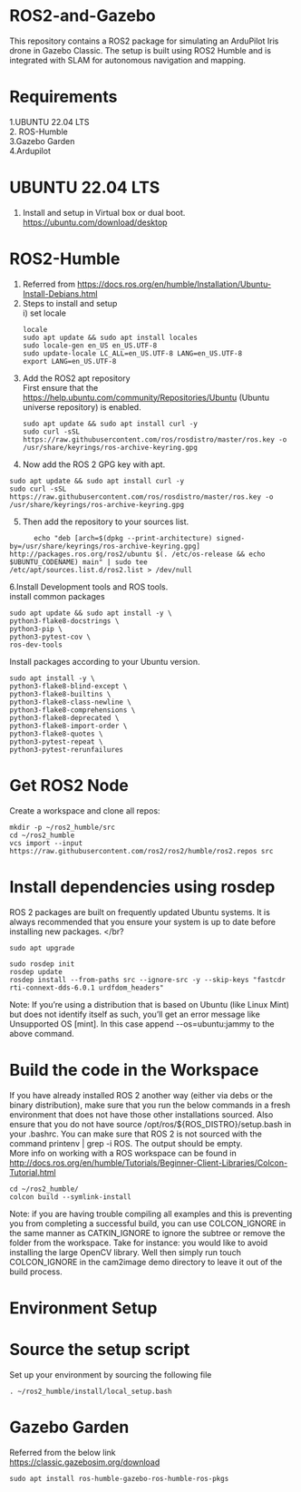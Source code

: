 # ROS2-and-Gazebo
This repository contains a ROS2 package for simulating an ArduPilot Iris drone in Gazebo Classic. The setup is built using ROS2 Humble and is integrated with SLAM for autonomous navigation and mapping.
# Requirements
1.UBUNTU 22.04 LTS </br>
2. ROS-Humble </br>
3.Gazebo Garden </br>
4.Ardupilot </br>

# UBUNTU 22.04 LTS
1. Install and setup in Virtual box or dual boot. </br>
https://ubuntu.com/download/desktop </br>

# ROS2-Humble 
1. Referred from https://docs.ros.org/en/humble/Installation/Ubuntu-Install-Debians.html </br>
2. Steps to install and setup </br>
  i) set locale </br>
   ```
   locale
   sudo apt update && sudo apt install locales
   sudo locale-gen en_US en_US.UTF-8
   sudo update-locale LC_ALL=en_US.UTF-8 LANG=en_US.UTF-8
   export LANG=en_US.UTF-8
3. Add the ROS2 apt repository</br>
   First ensure that the https://help.ubuntu.com/community/Repositories/Ubuntu (Ubuntu universe repository) is enabled. </br>
   ```
   sudo apt update && sudo apt install curl -y
   sudo curl -sSL https://raw.githubusercontent.com/ros/rosdistro/master/ros.key -o /usr/share/keyrings/ros-archive-keyring.gpg

4. Now add the ROS 2 GPG key with apt. </br>
  ```
sudo apt update && sudo apt install curl -y
sudo curl -sSL https://raw.githubusercontent.com/ros/rosdistro/master/ros.key -o /usr/share/keyrings/ros-archive-keyring.gpg
  ```

5. Then add the repository to your sources list.
```
      echo "deb [arch=$(dpkg --print-architecture) signed-by=/usr/share/keyrings/ros-archive-keyring.gpg] http://packages.ros.org/ros2/ubuntu $(. /etc/os-release && echo $UBUNTU_CODENAME) main" | sudo tee       /etc/apt/sources.list.d/ros2.list > /dev/null
```

6.Install Development tools and ROS tools. </br>
  install common packages</br>
  ```
sudo apt update && sudo apt install -y \
  python3-flake8-docstrings \
  python3-pip \
  python3-pytest-cov \
  ros-dev-tools
```
Install packages according to your Ubuntu version.</br>
```
sudo apt install -y \
python3-flake8-blind-except \
python3-flake8-builtins \
python3-flake8-class-newline \
python3-flake8-comprehensions \
python3-flake8-deprecated \
python3-flake8-import-order \
python3-flake8-quotes \
python3-pytest-repeat \
python3-pytest-rerunfailures
```

# Get ROS2 Node
Create a workspace and clone all repos: </br>
```
mkdir -p ~/ros2_humble/src
cd ~/ros2_humble
vcs import --input https://raw.githubusercontent.com/ros2/ros2/humble/ros2.repos src
```
# Install dependencies using rosdep
ROS 2 packages are built on frequently updated Ubuntu systems. It is always recommended that you ensure your system is up to date before installing new packages. </br?
```
sudo apt upgrade
```
```
sudo rosdep init
rosdep update
rosdep install --from-paths src --ignore-src -y --skip-keys "fastcdr rti-connext-dds-6.0.1 urdfdom_headers"
```
Note: If you’re using a distribution that is based on Ubuntu (like Linux Mint) but does not identify itself as such, you’ll get an error message like Unsupported OS [mint]. In this case append --os=ubuntu:jammy to the above command. </br>

# Build the code in the Workspace
If you have already installed ROS 2 another way (either via debs or the binary distribution), make sure that you run the below commands in a fresh environment that does not have those other installations sourced. Also ensure that you do not have source /opt/ros/${ROS_DISTRO}/setup.bash in your .bashrc. You can make sure that ROS 2 is not sourced with the command printenv | grep -i ROS. The output should be empty. </br>
More info on working with a ROS workspace can be found in http://docs.ros.org/en/humble/Tutorials/Beginner-Client-Libraries/Colcon-Tutorial.html  </br>
```
cd ~/ros2_humble/
colcon build --symlink-install
```
Note: if you are having trouble compiling all examples and this is preventing you from completing a successful build, you can use COLCON_IGNORE in the same manner as CATKIN_IGNORE to ignore the subtree or remove the folder from the workspace. Take for instance: you would like to avoid installing the large OpenCV library. Well then simply run touch COLCON_IGNORE in the cam2image demo directory to leave it out of the build process. </br>

# Environment Setup
# Source the setup script
Set up your environment by sourcing the following file </br>
```
. ~/ros2_humble/install/local_setup.bash
```

# Gazebo Garden
Referred from the below link </br>
https://classic.gazebosim.org/download
```
sudo apt install ros-humble-gazebo-ros-humble-ros-pkgs
```





